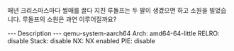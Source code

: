 매년 크리스마스마다 썰매를 끌다 지친 루돌프는 두 팔이 생겼으면 하고 소원을 빌었습니다.
루돌프의 소원은 과연 이루어질까요?


--- Description ---
qemu-system-aarch64
Arch: amd64-64-little
RELRO: disable
Stack: disable
NX: NX enabled
PIE: disable